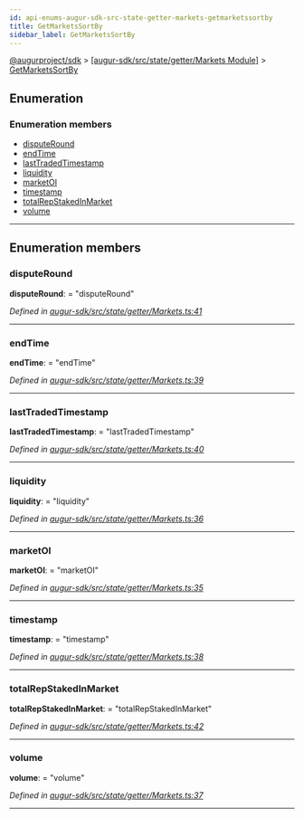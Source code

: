 ```yaml
---
id: api-enums-augur-sdk-src-state-getter-markets-getmarketssortby
title: GetMarketsSortBy
sidebar_label: GetMarketsSortBy
---
```


[@augurproject/sdk](api-readme.md) > [[augur-sdk/src/state/getter/Markets Module]](api-modules-augur-sdk-src-state-getter-markets-module.md) > [GetMarketsSortBy](api-enums-augur-sdk-src-state-getter-markets-getmarketssortby.md)

## Enumeration

### Enumeration members

* [disputeRound](api-enums-augur-sdk-src-state-getter-markets-getmarketssortby.md#disputeround)
* [endTime](api-enums-augur-sdk-src-state-getter-markets-getmarketssortby.md#endtime)
* [lastTradedTimestamp](api-enums-augur-sdk-src-state-getter-markets-getmarketssortby.md#lasttradedtimestamp)
* [liquidity](api-enums-augur-sdk-src-state-getter-markets-getmarketssortby.md#liquidity)
* [marketOI](api-enums-augur-sdk-src-state-getter-markets-getmarketssortby.md#marketoi)
* [timestamp](api-enums-augur-sdk-src-state-getter-markets-getmarketssortby.md#timestamp)
* [totalRepStakedInMarket](api-enums-augur-sdk-src-state-getter-markets-getmarketssortby.md#totalrepstakedinmarket)
* [volume](api-enums-augur-sdk-src-state-getter-markets-getmarketssortby.md#volume)

---

## Enumeration members

<a id="disputeround"></a>

###  disputeRound

**disputeRound**:  = "disputeRound"

*Defined in [augur-sdk/src/state/getter/Markets.ts:41](https://github.com/AugurProject/augur/blob/304ca83772/packages/augur-sdk/src/state/getter/Markets.ts#L41)*

___
<a id="endtime"></a>

###  endTime

**endTime**:  = "endTime"

*Defined in [augur-sdk/src/state/getter/Markets.ts:39](https://github.com/AugurProject/augur/blob/304ca83772/packages/augur-sdk/src/state/getter/Markets.ts#L39)*

___
<a id="lasttradedtimestamp"></a>

###  lastTradedTimestamp

**lastTradedTimestamp**:  = "lastTradedTimestamp"

*Defined in [augur-sdk/src/state/getter/Markets.ts:40](https://github.com/AugurProject/augur/blob/304ca83772/packages/augur-sdk/src/state/getter/Markets.ts#L40)*

___
<a id="liquidity"></a>

###  liquidity

**liquidity**:  = "liquidity"

*Defined in [augur-sdk/src/state/getter/Markets.ts:36](https://github.com/AugurProject/augur/blob/304ca83772/packages/augur-sdk/src/state/getter/Markets.ts#L36)*

___
<a id="marketoi"></a>

###  marketOI

**marketOI**:  = "marketOI"

*Defined in [augur-sdk/src/state/getter/Markets.ts:35](https://github.com/AugurProject/augur/blob/304ca83772/packages/augur-sdk/src/state/getter/Markets.ts#L35)*

___
<a id="timestamp"></a>

###  timestamp

**timestamp**:  = "timestamp"

*Defined in [augur-sdk/src/state/getter/Markets.ts:38](https://github.com/AugurProject/augur/blob/304ca83772/packages/augur-sdk/src/state/getter/Markets.ts#L38)*

___
<a id="totalrepstakedinmarket"></a>

###  totalRepStakedInMarket

**totalRepStakedInMarket**:  = "totalRepStakedInMarket"

*Defined in [augur-sdk/src/state/getter/Markets.ts:42](https://github.com/AugurProject/augur/blob/304ca83772/packages/augur-sdk/src/state/getter/Markets.ts#L42)*

___
<a id="volume"></a>

###  volume

**volume**:  = "volume"

*Defined in [augur-sdk/src/state/getter/Markets.ts:37](https://github.com/AugurProject/augur/blob/304ca83772/packages/augur-sdk/src/state/getter/Markets.ts#L37)*

___

